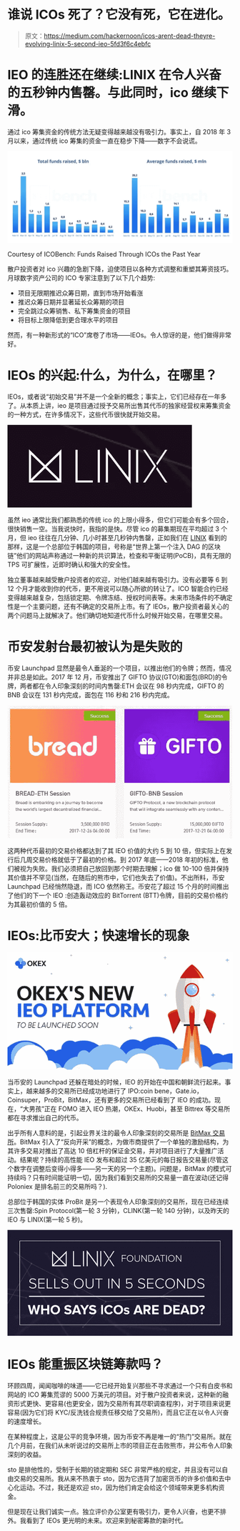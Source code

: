 # 谁说 ICOs 死了？它没有死，它在进化。

> 原文：<https://medium.com/hackernoon/icos-arent-dead-theyre-evolving-linix-5-second-ieo-5fd3f6c4ebfc>

# IEO 的连胜还在继续:LINIX 在令人兴奋的五秒钟内售罄。与此同时，ico 继续下滑。

通过 ico 筹集资金的传统方法无疑变得越来越没有吸引力。事实上，自 2018 年 3 月以来，通过传统 ico 筹集的资金一直在稳步下降——数字不会说谎。

![](img/2ac128211e4bdbb18ac243a97068c968.png)

Courtesy of ICOBench: Funds Raised Through ICOs the Past Year

散户投资者对 ico 兴趣的急剧下降，迫使项目以各种方式调整和重塑其筹资技巧。月球数字资产公司的 ICO 专家注意到了以下几个趋势:

*   项目无限期推迟众筹日期，直到市场开始看涨
*   推迟众筹日期并显著延长众筹期的项目
*   完全跳过众筹销售、私下筹集资金的项目
*   将目标上限降低到更合理水平的项目

然而，有一种新形式的“ICO”席卷了市场——IEOs。令人惊讶的是，他们做得非常好。

# IEOs 的兴起:什么，为什么，在哪里？

IEOs，或者说“初始交易”并不是一个全新的概念；事实上，它们已经存在一年多了。从本质上讲，ieo 是项目通过授予交易所出售其代币的独家经营权来筹集资金的一种方式，在许多情况下，这些代币很快就开始交易。

![](img/5de065be5fd7b06858bacfdcf9a98f19.png)

虽然 ieo 通常比我们都熟悉的传统 ico 的上限小得多，但它们可能会有多个回合，很快销售一空。当我说快时，我指的是快。尽管 ico 的募集期现在平均超过 3 个月，但 ieo 往往在几分钟、几小时甚至几秒钟内售罄，正如我们在 [LINIX](https://linix.foundation/) 看到的那样，这是一个总部位于韩国的项目，号称是“世界上第一个注入 DAG 的区块链”他们的网站声称通过一种新的共识算法，检查和平衡证明(PoCB)，具有无限的 TPS 可扩展性，近即时确认和强大的安全性。

独立董事越来越受散户投资者的欢迎，对他们越来越有吸引力。没有必要等 6 到 12 个月才能收到你的代币，更不用说可以随心所欲的转让了。ICO 智能合约已经变得越来越复杂，包括锁定期、令牌冻结、授权时间表等。未来市场条件的不确定性是一个主要问题，还有不确定的交易所上市。有了 IEOs，散户投资者最关心的两个问题马上就解决了。他们确切地知道代币什么时候开始交易，在哪里交易。

# 币安发射台最初被认为是失败的

币安 Launchpad 显然是最令人垂涎的一个项目，以推出他们的令牌；然而，情况并非总是如此。2017 年 12 月，币安推出了 GIFTO 协议(GTO)和面包(BRD)的令牌，两者都在令人印象深刻的时间内售罄:ETH 会议在 98 秒内完成，GIFTO 的 BNB 会议在 131 秒内完成，面包在 116 秒和 216 秒内完成。

![](img/b01702a99e2806550dbbb83b7b8878e5.png)

这两种代币最初的交易价格都达到了其 IEO 价值的大约 5 到 10 倍，但实际上在发行后几周交易价格就低于了最初的价格。到 2017 年底——2018 年初的标准，他们被视为失败。我们必须把自己放回到那个时期去理解；ico 做 10-100 倍并保持其价值并不罕见(当然，在随后的熊市中，它们也失去了价值)。不出所料，币安 Launchpad 已经悄然隐退，而 ICO 依然称王。币安花了超过 15 个月的时间推出了他们的下一个 IEO :创造轰动效应的 BitTorrent (BTT)令牌，目前的交易价格约为其最初价值的 5 倍。

# IEOs:比币安大；快速增长的现象

![](img/220a1182434e069d14f5d3f189eb4779.png)

当币安的 Launchpad 还躲在暗处的时候，IEO 的开始在中国和朝鲜流行起来。事实上，越来越多的交易所已经成功地进行了 IPO:coin bene，Gate.io，Coinsuper，ProBit，BitMax，还有更多的交易所已经看到了 IEO 的成功。现在，“大男孩”正在 FOMO 进入 IEO 热潮，OKEx、Huobi，甚至 Bittrex 等交易所都在寻求推出自己的代币。

出乎所有人意料的是，引起业界关注的最令人印象深刻的交易所是 [BitMax 交易所](https://bitmax.io/)。BitMax 引入了“反向开采”的概念，为做市商提供了一个单独的激励结构，为其许多交易对推出了高达 10 倍杠杆的保证金交易，并对项目进行了大量推广活动。结果呢？持续的高性能 IEO 发布和超过 35 亿美元的每日报告交易量(尽管这个数字在调整后变得小得多——另一天的另一个主题)。问题是，BitMax 的模式可持续吗？只有时间能证明一切，因为我们看到交易所的交易量一直在波动(还记得 Poloniex 是排名前三的交易所吗？).

总部位于韩国的实体 ProBit 是另一个表现令人印象深刻的交易所，现在已经连续三次售罄:Spin Protocol(第一轮 3 分钟)，CLINK(第一轮 140 分钟)，以及昨天的 IEO 与 LINIX(第一轮 5 秒)。

![](img/4c64dac54d4a4c199e65ca151bec89fc.png)

# IEOs 能重振区块链筹款吗？

环顾四周，闻闻咖啡的味道——它已经开始复兴那些不寻求通过一个只有白皮书和网站的 ICO 筹集荒谬的 5000 万美元的项目。对于散户投资者来说，这种新的融资形式更快、更容易(也更安全，因为交易所有其尽职调查程序)，对于项目来说更容易(因为它们将 KYC/反洗钱合规责任移交给了交易所)，而且它正在以令人兴奋的速度增长。

在某种程度上，这是公平的竞争环境，因为币安不再是唯一的“热门”交易所。就在几个月前，在我们从未听说过的交易所上市的项目正在击败熊市，并公布令人印象深刻的收益。

sto 是排他性的，受制于长期的锁定期和 SEC 非常严格的规定，并且没有可以自由交易的交易所。我从来不热衷于 sto，因为它违背了加密货币的许多价值和去中心化运动。不过，我还是欢迎 sto，因为他们肯定会给这个领域带来更多机构资金。

但是现在让我们诚实一点。独立评价办公室更有吸引力，更令人兴奋，也更不排外。我看到了 IEOs 更光明的未来。欢迎来到秘密筹款的新时代。